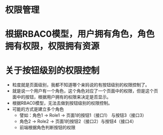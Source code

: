 # 权限管理
# 根据RBAC0模型，用户拥有角色，角色拥有权限，权限拥有资源

# 关于按钮级别的权限控制
- 粒度就是页面级别，我都不知道哪个亲妈说的有按钮级别的权限控制了。
- 就是说一个用户有一个角色，这个角色对应了一个页面中的权限，但是这个页面中的按钮，根据用户拥有的权限来决定是否显示。
- 根据RBAC0模型，无法去做到按钮级别的权限控制。
- 可能的方式是建立多个角色
  - 譬如：角色1 -> Role1 -> 页面1的按钮1（接口1） 与按钮3（接口3）
  - 角色2 -> Role2 -> 页面1的按钮2（接口2）与按钮4（接口4）
  - 前端根据角色判断按钮的权限